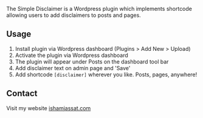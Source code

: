The Simple Disclaimer is a Wordpress plugin which implements shortcode allowing users to add disclaimers to posts and pages.

<h2>Usage</h2>
<ol>
  <li>Install plugin via Wordpress dashboard (Plugins > Add New > Upload)</li>
  <li>Activate the plugin via Wordpress dashboard</li>
  <li>The plugin will appear under Posts on the dashboard tool bar</li>
  <li>Add disclaimer text on admin page and 'Save'</li>
  <li>Add shortcode <code>[disclaimer]</code> wherever you like.  Posts, pages, anywhere!</li>
</ol>

<h2>Contact</h2>
Visit my website <a href="http://ishamjassat.com">ishamjassat.com</a>
